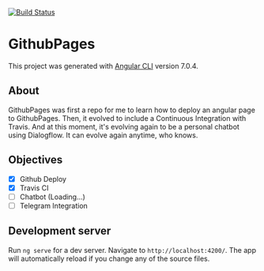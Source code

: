 [![Build Status](https://travis-ci.org/leoassuncao/github-pages.svg?branch=master)](https://travis-ci.org/leoassuncao/github-pages)

# GithubPages

This project was generated with [Angular CLI](https://github.com/angular/angular-cli) version 7.0.4.

## About

GithubPages was first a repo for me to learn how to deploy an angular page to GithubPages. Then, it evolved to include a Continuous Integration with Travis. And at this moment, it's evolving again to be a personal chatbot using Dialogflow. It can evolve again anytime, who knows.

## Objectives 

   - [x] Github Deploy
   - [x] Travis CI
   - [ ] Chatbot (Loading...)
   - [ ] Telegram Integration

## Development server

Run `ng serve` for a dev server. Navigate to `http://localhost:4200/`. The app will automatically reload if you change any of the source files.


